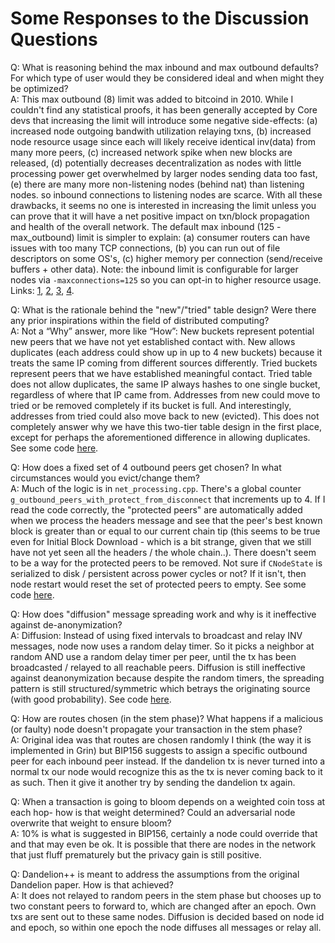 # Some Responses to the Discussion Questions

Q: What is reasoning behind the max inbound and max outbound defaults? For which type of user would they be considered ideal and when might they be optimized?  
A: This max outbound (8) limit was added to bitcoind in 2010. While I couldn't find any statistical proofs, it has been generally accepted by Core devs that increasing the limit will introduce some negative side-effects: (a) increased node outgoing bandwith utilization relaying txns, (b) increased node resource usage since each will likely receive identical inv(data) from many more peers, (c) increased network spike when new blocks are released, (d) potentially decreases decentralization as nodes with little processing power get overwhelmed by larger nodes sending data too fast, (e) there are many more non-listening nodes (behind nat) than listening nodes. so inbound connections to listening nodes are scarce. With all these drawbacks, it seems no one is interested in increasing the limit unless you can prove that it will have a net positive impact on txn/block propagation and health of the overall network. The default max inbound (125 - max_outbound) limit is simpler to explain: (a) consumer routers can have issues with too many TCP connections, (b) you can run out of file descriptors on some OS's, (c) higher memory per connection (send/receive buffers + other data). Note: the inbound limit is configurable for larger nodes via `-maxconnections=125` so you can opt-in to higher resource usage. Links: [1](https://github.com/bitcoin/bitcoin/commit/94cfec07fd302c9ff9b6a80c47418d4fe56596ae), [2](https://github.com/bitcoin/bitcoin/pull/6014#issuecomment-93185470), [3](https://github.com/bitcoin/bitcoin/issues/9217#issuecomment-262825152), [4](https://github.com/bitcoin/bitcoin/pull/4687#discussion_r17206235).

Q: What is the rationale behind the "new"/"tried" table design? Were there any prior inspirations within the field of distributed computing?  
A: Not a “Why” answer, more like “How”: New buckets represent potential new peers that we have not yet established contact with. New allows duplicates (each address could show up in up to 4 new buckets) because it treats the same IP coming from different sources differently. Tried buckets represent peers that we have established meaningful contact. Tried table does not allow duplicates, the same IP always hashes to one single bucket, regardless of where that IP came from. Addresses from new could move to tried or be removed completely if its bucket is full. And interestingly, addresses from tried could also move back to new (evicted). This does not completely answer why we have this two-tier table design in the first place, except for perhaps the aforementioned difference in allowing duplicates. See some code [here](https://github.com/bitcoin/bitcoin/pull/787).

Q: How does a fixed set of 4 outbound peers get chosen? In what circumstances would you evict/change them?  
A: Much of the logic is in `net_processing.cpp`. There's a global counter `g_outbound_peers_with_protect_from_disconnect` that increments up to 4. If I read the code correctly, the "protected peers" are automatically added when we process the headers message and see that the peer's best known block is greater than or equal to our current chain tip (this seems to be true even for Initial Block Download - which is a bit strange, given that we still have not yet seen all the headers / the whole chain..). There doesn't seem to be a way for the protected peers to be removed. Not sure if `CNodeState` is serialized to disk / persistent across power cycles or not? If it isn't, then node restart would reset the set of protected peers to empty. See some code [here](https://github.com/bitcoin/bitcoin/blob/master/src/net_processing.cpp#L1755).

Q: How does "diffusion" message spreading work and why is it ineffective against de-anonymization?  
A: Diffusion: Instead of using fixed intervals to broadcast and relay INV messages, node now uses a random delay timer. So it picks a neighbor at random AND use a random delay timer per peer, until the tx has been broadcasted / relayed to all reachable peers. Diffusion is still ineffective against deanonymization because despite the random timers, the spreading pattern is still structured/symmetric which betrays the originating source (with good probability). See code [here](https://github.com/bitcoin/bitcoin/commit/5400ef6bcb9d243b2b21697775aa6491115420f3).

Q: How are routes chosen (in the stem phase)? What happens if a malicious (or faulty) node doesn't propagate your transaction in the stem phase?  
A: Original idea was that routes are chosen randomly I think (the way it is implemented in Grin) but BIP156 suggests to assign a specific outbound peer for each inbound peer instead. If the dandelion tx is never turned into a normal tx our node would recognize this as the tx is never coming back to it as such. Then it give it another try by sending the dandelion tx again.

Q: When a transaction is going to bloom depends on a weighted coin toss at each hop- how is that weight determined? Could an adversarial node overwrite that weight to ensure bloom?  
A: 10% is what is suggested in BIP156, certainly a node could override that and that may even be ok. It is possible that there are nodes in the network that just fluff prematurely but the privacy gain is still positive.

Q: Dandelion++ is meant to address the assumptions from the original Dandelion paper. How is that achieved?  
A: It does not relayed to random peers in the stem phase but chooses up to two constant peers to forward to, which are changed after an epoch. Own txs are sent out to these same nodes. Diffusion is decided based on node id and epoch, so within one epoch the node diffuses all messages or relay all.
